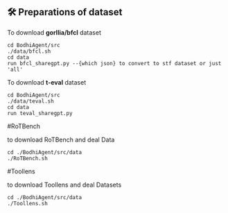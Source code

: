 ## 🛠️ Preparations of dataset

To download **gorllia/bfcl** dataset

```
cd BodhiAgent/src
./data/bfcl.sh
cd data
run bfcl_sharegpt.py --{which json} to convert to stf dataset or just 'all'
```

To download **t-eval** dataset

```
cd BodhiAgent/src
./data/teval.sh
cd data
run teval_sharegpt.py 
```

#RoTBench

to download RoTBench and deal Data
```
cd ./BodhiAgent/src/data
./RoTBench.sh
```

#Toollens

to download Toollens and deal Datasets
```
cd ./BodhiAgent/src/data
./Toollens.sh
```
